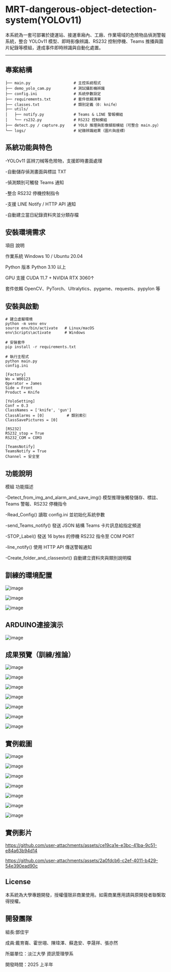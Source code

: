 # MRT-dangerous-object-detection-system(YOLOv11)

本系統為一套可部署於捷運站、接運車廂內、工廠、作業場域的危險物品偵測警報系統，整合 YOLOv11 模型、即時影像辨識、RS232 控制停機、Teams 推播與圖片紀錄等模組，達成事件即時辨識與自動化處置。

---

## 專案結構
```
├── main.py                   # 主控系統程式
├── demo_yolo_cam.py          # 測試攝影機辨識
├── config.ini                # 系統參數設定
├── requirements.txt          # 套件依賴清單
├── classes.txt               # 類別定義（0: knife）
├── utils/
│   ├── notify.py             # Teams & LINE 警報模組
│   └── rs232.py              # RS232 控制模組
├── detect.py / capture.py    # YOLO 推理與影像擷取模組（可整合 main.py）
└── logs/                     # 紀錄辨識結果（圖片與座標）
```
## 系統功能與特色

-YOLOv11 區辨刀械等危險物，支援即時畫面處理

-自動儲存偵測畫面與標註 TXT

-偵測類別可觸發 Teams 通知

-整合 RS232 停機控制指令

-支援 LINE Notify / HTTP API 通知

-自動建立當日紀錄資料夾並分類存檔

## 安裝環境需求

項目	      說明

作業系統   	Windows 10 / Ubuntu 20.04

Python 版本	Python 3.10 以上

GPU 支援   	CUDA 11.7 + NVIDIA RTX 3060↑

套件依賴    	OpenCV、PyTorch、Ultralytics、pygame、requests、pypylon 等

## 安裝與啟動
```
# 建立虛擬環境
python -m venv env
source env/bin/activate   # Linux/macOS
env\Scripts\activate      # Windows

# 安裝套件
pip install -r requirements.txt

# 執行主程式
python main.py
config.ini 

[Factory]
Wo = W00123
Operator = James
Side = Front
Product = Knife

[YoloSetting]
Conf = 0.3
ClassNames = ['knife', 'gun']
ClassAlarms = [0]          # 類別索引
ClassSavePictures = [0]

[RS232]
RS232_stop = True
RS232_COM = COM3

[TeamsNotify]
TeamsNotify = True
Channel = 安全室
```
## 功能說明

模組	                                    功能描述

-Detect_from_img_and_alarm_and_save_img()	模型推理後觸發儲存、標註、Teams 警報、RS232 停機指令

-Read_Config()	                          讀取 config.ini 並初始化系統參數

-send_Teams_notify()	                    發送 JSON 結構 Teams 卡片訊息給指定頻道

-STOP_Label()	                            發送 16 bytes 的停機 RS232 指令至 COM PORT

-line_notify()	                          使用 HTTP API 傳送警報通知

-Create_folder_and_classestxt()	          自動建立資料夾與類別說明檔

## 訓練的環境配置

![image](https://github.com/user-attachments/assets/49292ecd-0719-4378-8f37-1a7f707a227f)

![image](https://github.com/user-attachments/assets/a4a85680-688d-41ea-ae03-d05d0bb6b042)

![image](https://github.com/user-attachments/assets/f370d4f7-7d71-40d0-89a5-0adec8233355)

## ARDUINO連接演示

![image](https://github.com/user-attachments/assets/7d2bea5e-375a-49f2-9dbe-c2ad04026855)

## 成果預覽（訓練/推論）

![image](https://github.com/user-attachments/assets/ae88c73c-4a34-4778-92cd-ea62e246cbfd)

![image](https://github.com/user-attachments/assets/3d9c6c16-e3c4-4fe9-820a-215ce4056f78)

![image](https://github.com/user-attachments/assets/22999854-7c0f-445e-b4ea-142d088f0505)

![image](https://github.com/user-attachments/assets/d0fe43dd-7d80-4c5a-853c-fe726db47e8a)

![image](https://github.com/user-attachments/assets/9ed919f6-74d0-411a-a98e-b41c8de127e1)

![image](https://github.com/user-attachments/assets/fcd836ee-04d4-4e0b-8760-9aaf1399cabb)

![image](https://github.com/user-attachments/assets/52683c29-313c-4524-964e-020c9f4aef9f)


## 實例截圖
![image](https://github.com/user-attachments/assets/4d2f5b13-ce2c-437b-b9f9-09f514ca2a5d)

![image](https://github.com/user-attachments/assets/1694c2f8-300c-4163-9091-39ddde59c695)

![image](https://github.com/user-attachments/assets/1127461c-d6d6-4505-96ae-d61bd20971d6)

![image](https://github.com/user-attachments/assets/faf5506e-8300-468c-bdb1-43c78bdddc2e)

![image](https://github.com/user-attachments/assets/27ea76a0-0f46-484d-9d99-703e7db12ace)

![image](https://github.com/user-attachments/assets/70b801f6-b532-4c67-9088-cfb81dcf58b0)

![image](https://github.com/user-attachments/assets/69ee5ea2-b4fd-4b55-9a8b-9e4bb45fb1ac)

## 實例影片

https://github.com/user-attachments/assets/ce19ca1e-e3bc-41ba-9c51-e84a63b94d14

https://github.com/user-attachments/assets/2a0fdcb6-c2ef-4011-b429-54e390ead90c

## License
本系統為大學專題開發，授權僅限非商業使用。如需商業應用請與原開發者聯繫取得授權。

## 開發團隊

組長:鄧佳宇

成員:戴育崙、霍世翊、陳瑋澤、蘇逸安、李晟祥、張亦然

所屬單位：淡江大學 資訊管理學系

開發時間：2025 上半年
